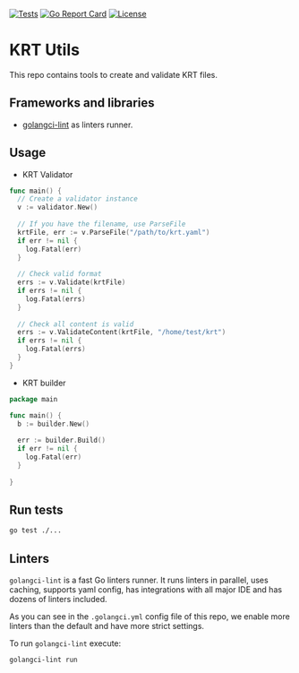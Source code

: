[![Tests][tests-badge]][tests-link]
[![Go Report Card][report-badge]][report-link]
[![License][license-badge]][license-link]

# KRT Utils

This repo contains tools to create and validate KRT files.

## Frameworks and libraries

- [golangci-lint](https://golangci-lint.run/) as linters runner.

## Usage

- KRT Validator

```go
func main() {
  // Create a validator instance
  v := validator.New()
  
  // If you have the filename, use ParseFile
  krtFile, err := v.ParseFile("/path/to/krt.yaml")
  if err != nil {
    log.Fatal(err)
  }
  
  // Check valid format
  errs := v.Validate(krtFile)
  if errs != nil {
    log.Fatal(errs)
  }
  
  // Check all content is valid
  errs := v.ValidateContent(krtFile, "/home/test/krt")
  if errs != nil {
    log.Fatal(errs)
  }
}
```

- KRT builder
```go  
package main

func main() {
  b := builder.New()
  
  err := builder.Build()
  if err != nil {
    log.Fatal(err)
  } 
  
}
```

## Run tests

```sh
go test ./...
```

## Linters

`golangci-lint` is a fast Go linters runner. It runs linters in parallel, uses caching, supports yaml config, has
integrations with all major IDE and has dozens of linters included.

As you can see in the `.golangci.yml` config file of this repo, we enable more linters than the default and have more
strict settings.

To run `golangci-lint` execute:

```
golangci-lint run
```

<!-- JUST BADGES & LINKS -->

[tests-badge]: https://img.shields.io/github/workflow/status/konstellation-io/kre/libs/krt-utils/Test
[tests-link]: https://github.com/konstellation-io/kre/libs/krt-utils/actions?query=workflow%3ATest

[report-badge]: https://goreportcard.com/badge/github.com/konstellation-io/kre/libs/krt-utils
[report-link]: https://goreportcard.com/report/github.com/konstellation-io/kre/libs/krt-utils

[license-badge]: https://img.shields.io/github/license/konstellation-io/kre/libs/krt-utils
[license-link]: https://github.com/konstellation-io/kre/libs/krt-utils/blob/main/LICENSE
